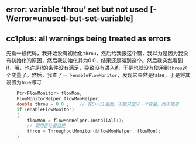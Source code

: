 ## error: variable ‘throu’ set but not used [-Werror=unused-but-set-variable] 
## cc1plus: all warnings being treated as errors

先看一段代码，我开始没有初始化`throu`，然后给我报这个错，我以为是因为我没有初始化的原因，然后我初始化其为0.0，结果还是碰到这个。然后我突然看到if，哦，也许是if的条件没有满足，导致没有进入if，于是也就没有使用到`throu`这个变量了。然后，我查了一下`enableFlowMonitor`，发现它果然是false，于是将其设置为true即可
```cpp
	Ptr<FlowMonitor> flowMon;
	FlowMonitorHelper flowMonHelper;
	double throu = 0.0 ;    // 在C++11里面，不能只定义一个变量，而不使用
	if (enableFlowMonitor)
	{
		flowMon = flowMonHelper.InstallAll();
		// 调用吞吐量监控
		throu = ThroughputMonitor(&flowMonHelper, flowMon);
	}
```

